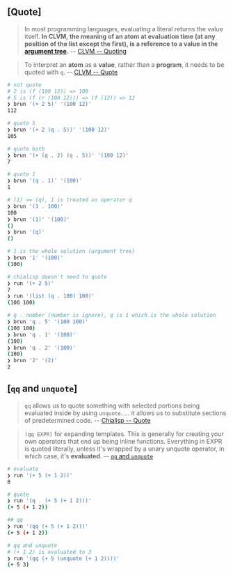 ## [Quote]
> In most programming languages, evaluating a literal returns the value itself. **In CLVM, the meaning of an atom at evaluation time (at any position of the list except the first), is a reference to a value in the [argument tree](https://chialisp.com/clvm#environment).** -- [CLVM -- Quoting](https://chialisp.com/clvm#quoting-atoms)

> To interpret an **atom** as a **value**, rather than a **program**, it needs to be quoted with `q`. -- [CLVM -- Quote](https://chialisp.com/syntax#quoting)

```sh
# not quote
# 2 is (f (100 12)) => 100
# 5 is (f (r (100 12))) => (f (12)) => 12
❯ brun '(+ 2 5)' '(100 12)'
112

# quote 5 
❯ brun '(+ 2 (q . 5))' '(100 12)'
105

# quote both
❯ brun '(+ (q . 2) (q . 5))' '(100 12)'
7

# quote 1
❯ brun '(q . 1)' '(100)'
1

# (1) == (q), 1 is treated as operator q
❯ brun '(1 . 100)'
100
❯ brun '(1)' '(100)'
()
❯ brun '(q)'
()

# 1 is the whole solution (argument tree)
❯ brun '1' '(100)'
(100)

# chialisp doesn't need to quote
❯ run '(+ 2 5)'
7
❯ run '(list (q . 100) 100)'
(100 100)

```

```sh
# q . number (number is ignore), q is 1 which is the whole solution
❯ brun 'q . 5' '(100 100)'
(100 100)
❯ brun 'q . 1' '(100)'
(100)
❯ brun 'q . 2' '(100)'
(100)
❯ brun '2' '(2)'
2
```


## [`qq` and `unquote`]
> `qq` allows us to quote something with selected portions being evaluated inside by using `unquote`. ... it allows us to substitute sections of predetermined code. -- [Chialisp -- Quote](https://chialisp.com/operators/#evaluation)

> `(qq EXPR)` for expanding templates. This is generally for creating your own operators that end up being inline functions. Everything in EXPR is quoted literally, unless it's wrapped by a unary unquote operator, in which case, it's **evaluated**. -- [`qq` and `unquote`](https://github.com/Chia-Network/clvm_tools#qq-and-unquote)

```sh
# evaluate
❯ run '(+ 5 (+ 1 2))'
8

# quote
❯ run '(q . (+ 5 (+ 1 2)))'
(+ 5 (+ 1 2))

## qq
❯ run '(qq (+ 5 (+ 1 2)))'
(+ 5 (+ 1 2))

# qq and unquote
# (+ 1 2) is evaluated to 3
❯ run '(qq (+ 5 (unquote (+ 1 2))))'
(+ 5 3)
```